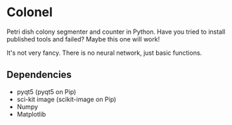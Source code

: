 # Colonel
Petri dish colony segmenter and counter in Python. Have you tried to install published tools and failed? Maybe this one will work!

It's not very fancy. There is no neural network, just basic functions. 

## Dependencies
* pyqt5 (pyqt5 on Pip)
* sci-kit image (scikit-image on Pip)
* Numpy
* Matplotlib

